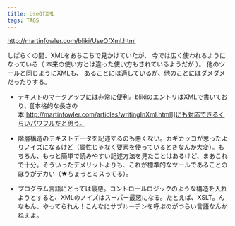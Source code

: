 ```yaml
---
title: UseOfXML
tags: TAGS
---
```


http://martinfowler.com/bliki/UseOfXml.html

しばらくの間、XMLをあちこちで見かけていたが、
今では広く使われるようになっている（
本来の使い方とは違った使い方もされているようだが
）。
他のツールと同じようにXMLも、
あることには適しているが、他のことにはダメダメだったりする。

* テキストのマークアップには非常に便利。blikiのエントリはXMLで書いており、[[本格的な長さの本|http://martinfowler.com/articles/writingInXml.html]]にも対応できるくらいパワフルだと思う。

* 階層構造のテキストデータを記述するのも悪くない。カギカッコが思ったよりノイズになるけど（属性じゃなく要素を使っているときなんか大変）。もちろん、もっと簡単で読みやすい記述方法を見たことはあるけど、まあこれで十分。そういったデメリットよりも、これが標準的なツールであることのほうがデカい（★ちょっとミスってる）。

* プログラム言語にとっては最悪。コントロールロジックのような構造を入れようとすると、XMLのノイズはスーパー最悪になる。たとえば、XSLT。んなもん、やってられん！こんなにサブルーチンを呼ぶのがつらい言語なんかねぇよ。
